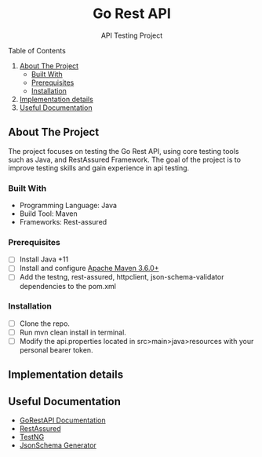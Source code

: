 <!-- PROJECT LOGO -->
<div align="center">
  <h1 align="center">Go Rest API</h1>
  <p align="center">API Testing Project</p>
</div>

<!-- TABLE OF CONTENTS -->
  <summary>Table of Contents</summary>
  <ol>
    <li>
      <a href="#about-the-project">About The Project</a>
      <ul>
        <li><a href="#built-with">Built With</a></li>
        <li><a href="#prerequisites">Prerequisites</a></li>
        <li><a href="#installation">Installation</a></li>
      </ul>
    </li>
   <li><a href="#implementation">Implementation details</a></li>
   <li><a href="#useful documentation">Useful Documentation</a></li>
  </ol>

<!-- ABOUT THE PROJECT -->
## About The Project

The project focuses on testing the Go Rest API, using core testing tools such as Java, and RestAssured Framework. The goal of the project is to improve testing skills and gain experience in api testing.

### Built With

* Programming Language: Java
* Build Tool: Maven
* Frameworks: Rest-assured

### Prerequisites

- [ ] Install Java +11
- [ ] Install and configure [Apache Maven 3.6.0+](http://maven.apache.org/)
- [ ] Add the testng, rest-assured, httpclient, json-schema-validator dependencies to the pom.xml

### Installation

- [ ] Clone the repo.
- [ ] Run mvn clean install in terminal.
- [ ] Modify the api.properties located in src>main>java>resources with your personal bearer token.

<!-- IMPLEMENTATION DETAILS -->
## Implementation details

[//]: # (### JsonSchema Validation)

[//]: # (- When you need to validate response structure regardless of the actual values, you may use validation by JSON schema.)

[//]: # (1. In this case, you need an actual response from the service.)

[//]: # (2. Now we need to generate a schema, you can use an <a href="https://www.liquid-technologies.com/online-json-to-schema-converter">online JSON schema Generator</a>. You need to provide the original JSON from the response, then choose some schema options &#40;allow the additional properties in objects, mark the current object properties as required, hard-code some expected values, etc.&#41; and then generate the schema.)

[//]: # (3. Copy-paste the generated schema into test resources as a .schema file, and you're ready to use it in the test providing the file path.)

[//]: # ()
[//]: # (### Authorization)

[//]: # (- Some endpoints may require authentication. To submit or view an order, you need to register your API client and obtain an access token. The endpoints that require authentication expect a bearer token sent in the Authorization header.)

[//]: # (- Once you get your Bearer Token, you can send it in Header Request.)

[//]: # (```)

[//]: # (@Header&#40;key = "Authorization", value = token&#41;)

[//]: # (```)

<!-- USEFUL DOCUMENTATION -->
## Useful Documentation

* [GoRestAPI Documentation](https://gorest.co.in/)
* [RestAssured](https://rest-assured.io/)
* [TestNG](https://testng.org/doc/documentation-main.html)
* [JsonSchema Generator](https://www.liquid-technologies.com/online-json-to-schema-converter)